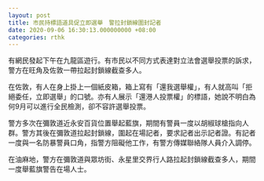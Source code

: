 ```yaml
---
layout: post
title: 市民持標語道具促立即選舉　警拉封鎖線圍封記者
date: 2020-09-06 16:30:13.000000000 +08:00
categories: rthk
---
```


有網民發起下午在九龍區遊行。有市民以不同方式表達對立法會選舉投票的訴求，警方在旺角及佐敦一帶拉起封鎖線截查多人。

在佐敦，有人在身上掛上一個紙皮箱，箱上寫有「還我選舉權」，有人就高叫「拒絕委任，立即選舉」的口號。亦有人展示「還港人投票權」的標語，她說不明白為何9月可以進行全民檢測，卻不容許選舉投票。

警方多次在彌敦道近永安百貨位置舉起藍旗，期間有警員一度以胡椒球槍指向人群。警方其後在彌敦道拉起封鎖線，圍起在場記者，要求記者出示記者證。有記者一度與一名防暴警員口角，指警方阻礙他工作，有警方傳媒聯絡隊人員介入調停。

在油麻地，警方在彌敦道與眾坊街、永星里交界行人路拉起封鎖線截查多人，期間一度舉藍旗警告在場人士。
